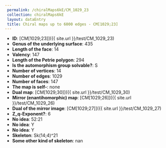```yaml
--- 
 permalink: /chiralMaps6kE/CM_1029_23 
 collection: chiralMaps6kE
 layout: dataEntry
 title: Chiral maps up to 6000 edges - CM[1029;23]
---
```


- **ID**: [CM[1029;23]]({{ site.url }}/test/CM_1029_23)
- **Genus of the underlying surface**: 435
- **Length of the face**: 14
- **Valency**: 147
- **Length of the Petrie polygon**: 294
- **Is the automorphism group solvable?**: S
- **Number of vertices**: 14
- **Number of edges**: 1029
- **Number of faces**: 147
- **The map is self-**: none
- **Dual map**: [CM[1029;30]]({{ site.url }}/test/CM_1029_30)
- **Mirror (enantihomorphic) map**: [CM[1029;26]]({{ site.url }}/test/CM_1029_26)
- **Dual of the mirror image**: [CM[1029;27]]({{ site.url }}/test/CM_1029_27)
- **Z_q-Exponent?**: 6
- **No idea**:  52:21
- **No idea**: Y
- **No idea**: Y
- **Skeleton**: Sk(14;4)^21
- **Some other kind of skeleton**: nan
